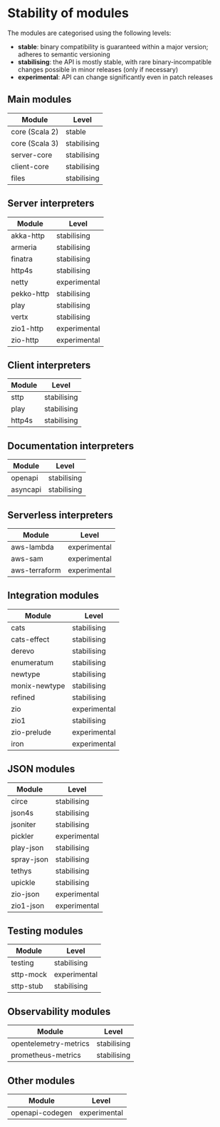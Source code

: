 # Stability of modules

The modules are categorised using the following levels:

* **stable**: binary compatibility is guaranteed within a major version; adheres to semantic versioning
* **stabilising**: the API is mostly stable, with rare binary-incompatible changes possible in minor releases (only if necessary)
* **experimental**: API can change significantly even in patch releases

## Main modules 

| Module         | Level       |
|----------------|-------------|
| core (Scala 2) | stable      |
| core (Scala 3) | stabilising |
| server-core    | stabilising |
| client-core    | stabilising |
| files          | stabilising |

## Server interpreters

| Module    | Level        |
|-----------|--------------|
| akka-http | stabilising  |
| armeria   | stabilising  |
| finatra   | stabilising  |
| http4s    | stabilising  |
| netty     | experimental |
| pekko-http| stabilising  |
| play      | stabilising  |
| vertx     | stabilising  |
| zio1-http | experimental |
| zio-http  | experimental |

## Client interpreters

| Module | Level       |
|--------|-------------|
| sttp   | stabilising |
| play   | stabilising |
| http4s | stabilising |

## Documentation interpreters

| Module   | Level       |
|----------|-------------|
| openapi  | stabilising |
| asyncapi | stabilising |

## Serverless interpreters

| Module        | Level        |
|---------------|--------------|
| aws-lambda    | experimental |
| aws-sam       | experimental |
| aws-terraform | experimental |

## Integration modules

| Module        | Level        |
|---------------|--------------|
| cats          | stabilising  |
| cats-effect   | stabilising  |
| derevo        | stabilising  |
| enumeratum    | stabilising  |
| newtype       | stabilising  |
| monix-newtype | stabilising  |
| refined       | stabilising  |
| zio           | experimental |
| zio1          | stabilising  |
| zio-prelude   | experimental |
| iron          | experimental |

## JSON modules

| Module     | Level        |
|------------|--------------|
| circe      | stabilising  |
| json4s     | stabilising  |
| jsoniter   | stabilising  |
| pickler    | experimental |
| play-json  | stabilising  |
| spray-json | stabilising  |
| tethys     | stabilising  |
| upickle    | stabilising  |
| zio-json   | experimental |
| zio1-json  | experimental |

## Testing modules

| Module    | Level        |
|-----------|--------------|
| testing   | stabilising  |
| sttp-mock | experimental |
| sttp-stub | stabilising  |

## Observability modules

| Module                | Level       |
|-----------------------|-------------|
| opentelemetry-metrics | stabilising |
| prometheus-metrics    | stabilising |

## Other modules

| Module             | Level        |
|--------------------|--------------|
| openapi-codegen    | experimental |
